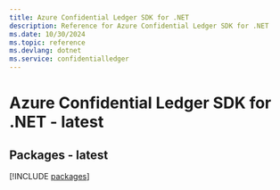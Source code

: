 ```yaml
---
title: Azure Confidential Ledger SDK for .NET
description: Reference for Azure Confidential Ledger SDK for .NET
ms.date: 10/30/2024
ms.topic: reference
ms.devlang: dotnet
ms.service: confidentialledger
---
```

# Azure Confidential Ledger SDK for .NET - latest
## Packages - latest
[!INCLUDE [packages](confidential-ledger-index.md)]